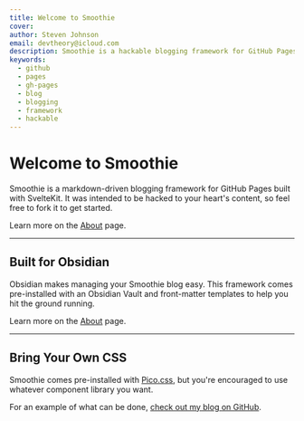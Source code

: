 ```yaml
---
title: Welcome to Smoothie
cover: 
author: Steven Johnson
email: devtheory@icloud.com
description: Smoothie is a hackable blogging framework for GitHub Pages built with SvelteKit. Content is markdown rendered to HTML and intended to be managed with Obsidian.
keywords:
  - github
  - pages
  - gh-pages
  - blog
  - blogging
  - framework
  - hackable
---
```

# Welcome to Smoothie

Smoothie is a markdown-driven blogging framework for GitHub Pages built with SvelteKit. It was intended to be hacked to your heart's content, so feel free to fork it to get started.

Learn more on the [About](/about) page.

***

## Built for Obsidian

Obsidian makes managing your Smoothie blog easy. This framework comes pre-installed with an Obsidian Vault and front-matter templates to help you hit the ground running.

Learn more on the [About](/about) page.

***

## Bring Your Own CSS

Smoothie comes pre-installed with [Pico.css](https://picocss.com), but you're encouraged to use whatever component library you want.

For an example of what can be done, <a target="_blank" href="https://steven-aj.github.io">check out my blog on GitHub</a>.